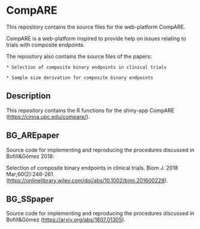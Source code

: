 # CompARE 
This repository contains the source files for the web-platform CompARE.

CompARE is a web-platform inspired to provide help on issues relating to trials with composite endpoints.

The repository also contains the source files of the papers:

	* Selection of composite binary endpoints in clinical trials
	
	* Sample size derivation for composite binary endpoints

## Description

This repository contains the R functions for the shiny-app CompARE (https://cinna.upc.edu/compare/).

## BG_AREpaper
Source  code  for implementing and reproducing  the procedures discussed in Bofill&Gómez 2018:

Selection of composite binary endpoints in clinical trials.
Biom J. 2018 Mar;60(2):246-261.  
(https://onlinelibrary.wiley.com/doi/abs/10.1002/bimj.201600229).

## BG_SSpaper
Source  code  for implementing and reproducing  the procedures discussed in Bofill&Gómez (https://arxiv.org/abs/1807.01305).

